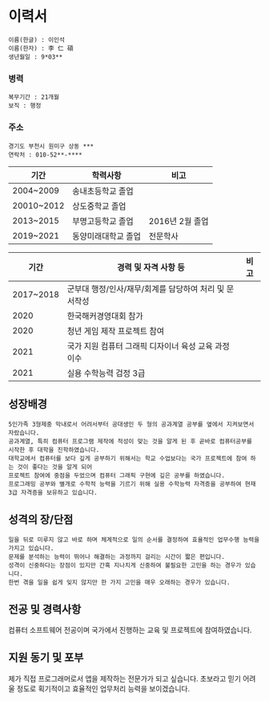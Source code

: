 # 이력서

    이름(한글) : 이인석
    이름(한자) : 李 仁 碩
    생년월일 : 9*03**

### 병력 
    복무기간 : 21개월
    보직 : 행정

### 주소
    경기도 부천시 원미구 상동 ***
    연락처 : 010-52**-****

|기간|학력사항|비고|
|---|---|---|
|2004~2009|송내초등학교 졸업||
|20010~2012|상도중학교 졸업||
|2013~2015|부명고등학교 졸업|2016년 2월 졸업|
|2019~2021|동양미래대학교 졸업|전문학사|

|기간|경력 및 자격 사항 등|비고|
|---|---|---|
|2017~2018|군부대 행정/인사/재무/회계를 담당하여 처리 및 문서작성||
|2020|한국해커경영대회 참가||
|2020|청년 게임 제작 프로젝트 참여||
|2021|국가 지원 컴퓨터 그래픽 디자이너 육성 교육 과정 이수||
|2021|실용 수학능력 검정 3급||


## 성장배경
    5인가족 3형제중 막내로서 어려서부터 공대생인 두 형의 공과계열 공부를 옆에서 지켜보면서 자랐습니다.
    공과계열, 특히 컴퓨터 프로그램 제작에 적성이 맞는 것을 알게 된 후 곧바로 컴퓨터공부를 시작한 후 대학을 진학하였습니다.
    대학교에서 컴퓨터를 보다 깊게 공부하기 위해서는 학교 수업보다는 국가 프로젝트에 참여 하는 것이 좋다는 것을 알게 되어 
    프로젝트 참여에 중점을 두었으며 컴퓨터 그래픽 구현에 깊은 공부를 하였습니다.
    프로그래밍 공부와 별개로 수학적 능력을 기르기 위해 실용 수학능력 자격증을 공부하여 현재 3급 자격증을 보유하고 있습니다.

## 성격의 장/단점
    일을 뒤로 미루지 않고 바로 하며 체계적으로 일의 순서를 결정하여 효율적인 업무수행 능력을 가지고 있습니다.
    문제를 분석하는 능력이 뛰어나 해결하는 과정까지 걸리는 시간이 짧은 편입니다.
    성격이 신중하다는 장점이 있지만 간혹 지나치게 신중하여 불필요한 고민을 하는 경우가 있습니다.
    한번 겪을 일을 쉽게 잊지 않지만 한 가지 고민을 매우 오래하는 경우가 있습니다.
    
## 전공 및 경력사항
컴퓨터 소프트웨어 전공이며 국가에서 진행하는 교육 및 프로젝트에 참여하였습니다.

## 지원 동기 및 포부
제가 직접 프로그래머로서 앱을 제작하는 전문가가 되고 싶습니다.
초보라고 믿기 어려울 정도로 획기적이고 효율적인 업무처리 능력을 보이겠습니다.

